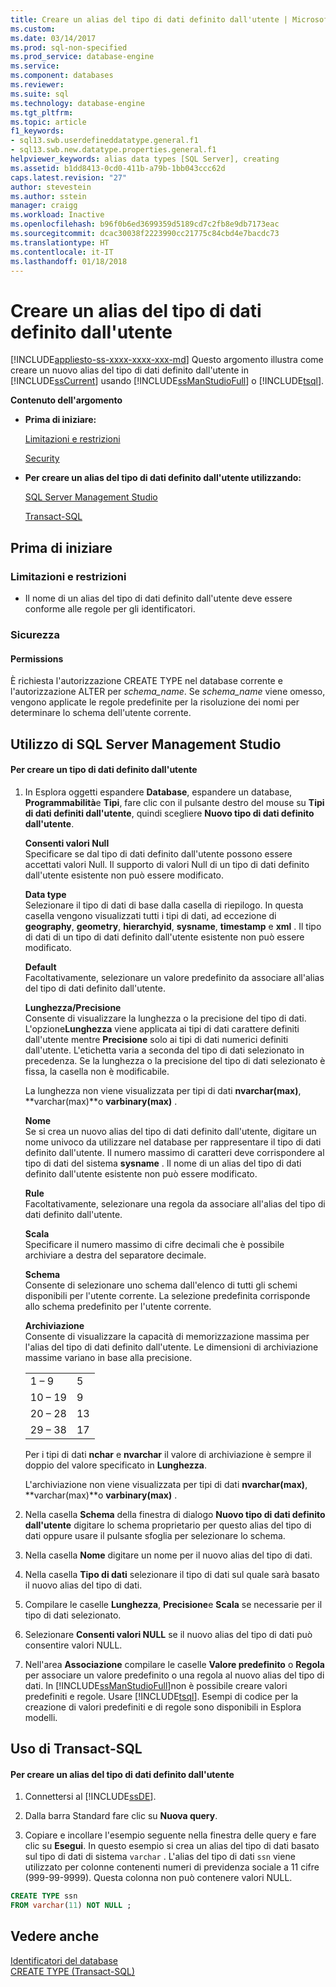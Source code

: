 ```yaml
---
title: Creare un alias del tipo di dati definito dall'utente | Microsoft Docs
ms.custom: 
ms.date: 03/14/2017
ms.prod: sql-non-specified
ms.prod_service: database-engine
ms.service: 
ms.component: databases
ms.reviewer: 
ms.suite: sql
ms.technology: database-engine
ms.tgt_pltfrm: 
ms.topic: article
f1_keywords:
- sql13.swb.userdefineddatatype.general.f1
- sql13.swb.new.datatype.properties.general.f1
helpviewer_keywords: alias data types [SQL Server], creating
ms.assetid: b1dd8413-0cd0-411b-a79b-1bb043ccc62d
caps.latest.revision: "27"
author: stevestein
ms.author: sstein
manager: craigg
ms.workload: Inactive
ms.openlocfilehash: b96f0b6ed3699359d5189cd7c2fb8e9db7173eac
ms.sourcegitcommit: dcac30038f2223990cc21775c84cbd4e7bacdc73
ms.translationtype: HT
ms.contentlocale: it-IT
ms.lasthandoff: 01/18/2018
---
```

# <a name="create-a-user-defined-data-type-alias"></a>Creare un alias del tipo di dati definito dall'utente
[!INCLUDE[appliesto-ss-xxxx-xxxx-xxx-md](../../includes/appliesto-ss-xxxx-xxxx-xxx-md.md)] Questo argomento illustra come creare un nuovo alias del tipo di dati definito dall'utente in [!INCLUDE[ssCurrent](../../includes/sscurrent-md.md)] usando [!INCLUDE[ssManStudioFull](../../includes/ssmanstudiofull-md.md)] o [!INCLUDE[tsql](../../includes/tsql-md.md)].  
  
 **Contenuto dell'argomento**  
  
-   **Prima di iniziare:**  
  
     [Limitazioni e restrizioni](#Restrictions)  
  
     [Security](#Security)  
  
-   **Per creare un alias del tipo di dati definito dall'utente utilizzando:**  
  
     [SQL Server Management Studio](#SSMSProcedure)  
  
     [Transact-SQL](#TsqlProcedure)  
  
##  <a name="BeforeYouBegin"></a> Prima di iniziare  
  
###  <a name="Restrictions"></a> Limitazioni e restrizioni  
  
-   Il nome di un alias del tipo di dati definito dall'utente deve essere conforme alle regole per gli identificatori.  
  
###  <a name="Security"></a> Sicurezza  
  
####  <a name="Permissions"></a> Permissions  
 È richiesta l'autorizzazione CREATE TYPE nel database corrente e l'autorizzazione ALTER per *schema_name*. Se *schema_name* viene omesso, vengono applicate le regole predefinite per la risoluzione dei nomi per determinare lo schema dell'utente corrente.  
  
##  <a name="SSMSProcedure"></a> Utilizzo di SQL Server Management Studio  
  
#### <a name="to-create-a-user-defined-data-type"></a>Per creare un tipo di dati definito dall'utente  
  
1.  In Esplora oggetti espandere **Database**, espandere un database, **Programmabilità**e **Tipi**, fare clic con il pulsante destro del mouse su **Tipi di dati definiti dall'utente**, quindi scegliere **Nuovo tipo di dati definito dall'utente**.  
  
     **Consenti valori Null**  
     Specificare se dal tipo di dati definito dall'utente possono essere accettati valori Null. Il supporto di valori Null di un tipo di dati definito dall'utente esistente non può essere modificato.  
  
     **Data type**  
     Selezionare il tipo di dati di base dalla casella di riepilogo. In questa casella vengono visualizzati tutti i tipi di dati, ad eccezione di **geography**, **geometry**, **hierarchyid**, **sysname**, **timestamp** e **xml** . Il tipo di dati di un tipo di dati definito dall'utente esistente non può essere modificato.  
  
     **Default**  
     Facoltativamente, selezionare un valore predefinito da associare all'alias del tipo di dati definito dall'utente.  
  
     **Lunghezza/Precisione**  
     Consente di visualizzare la lunghezza o la precisione del tipo di dati. L'opzione**Lunghezza** viene applicata ai tipi di dati carattere definiti dall'utente mentre **Precisione** solo ai tipi di dati numerici definiti dall'utente. L'etichetta varia a seconda del tipo di dati selezionato in precedenza. Se la lunghezza o la precisione del tipo di dati selezionato è fissa, la casella non è modificabile.  
  
     La lunghezza non viene visualizzata per tipi di dati **nvarchar(max)**, **varchar(max)**o **varbinary(max)** .  
  
     **Nome**  
     Se si crea un nuovo alias del tipo di dati definito dall'utente, digitare un nome univoco da utilizzare nel database per rappresentare il tipo di dati definito dall'utente. Il numero massimo di caratteri deve corrispondere al tipo di dati del sistema **sysname** . Il nome di un alias del tipo di dati definito dall'utente esistente non può essere modificato.  
  
     **Rule**  
     Facoltativamente, selezionare una regola da associare all'alias del tipo di dati definito dall'utente.  
  
     **Scala**  
     Specificare il numero massimo di cifre decimali che è possibile archiviare a destra del separatore decimale.  
  
     **Schema**  
     Consente di selezionare uno schema dall'elenco di tutti gli schemi disponibili per l'utente corrente. La selezione predefinita corrisponde allo schema predefinito per l'utente corrente.  
  
     **Archiviazione**  
     Consente di visualizzare la capacità di memorizzazione massima per l'alias del tipo di dati definito dall'utente. Le dimensioni di archiviazione massime variano in base alla precisione.  
  
    |||  
    |-|-|  
    |1 – 9|5|  
    |10 – 19|9|  
    |20 – 28|13|  
    |29 – 38|17|  
  
     Per i tipi di dati **nchar** e **nvarchar** il valore di archiviazione è sempre il doppio del valore specificato in **Lunghezza**.  
  
     L'archiviazione non viene visualizzata per tipi di dati **nvarchar(max)**, **varchar(max)**o **varbinary(max)** .  
  
2.  Nella casella **Schema** della finestra di dialogo **Nuovo tipo di dati definito dall'utente** digitare lo schema proprietario per questo alias del tipo di dati oppure usare il pulsante sfoglia per selezionare lo schema.  
  
3.  Nella casella **Nome** digitare un nome per il nuovo alias del tipo di dati.  
  
4.  Nella casella **Tipo di dati** selezionare il tipo di dati sul quale sarà basato il nuovo alias del tipo di dati.  
  
5.  Compilare le caselle **Lunghezza**, **Precisione**e **Scala** se necessarie per il tipo di dati selezionato.  
  
6.  Selezionare **Consenti valori NULL** se il nuovo alias del tipo di dati può consentire valori NULL.  
  
7.  Nell'area **Associazione** compilare le caselle **Valore predefinito** o **Regola** per associare un valore predefinito o una regola al nuovo alias del tipo di dati. In [!INCLUDE[ssManStudioFull](../../includes/ssmanstudiofull-md.md)]non è possibile creare valori predefiniti e regole. Usare [!INCLUDE[tsql](../../includes/tsql-md.md)]. Esempi di codice per la creazione di valori predefiniti e di regole sono disponibili in Esplora modelli.  
  
##  <a name="TsqlProcedure"></a> Uso di Transact-SQL  
  
#### <a name="to-create-a-user-defined-data-type-alias"></a>Per creare un alias del tipo di dati definito dall'utente  
  
1.  Connettersi al [!INCLUDE[ssDE](../../includes/ssde-md.md)].  
  
2.  Dalla barra Standard fare clic su **Nuova query**.  
  
3.  Copiare e incollare l'esempio seguente nella finestra delle query e fare clic su **Esegui**. In questo esempio si crea un alias del tipo di dati basato sul tipo di dati di sistema `varchar` . L'alias del tipo di dati `ssn` viene utilizzato per colonne contenenti numeri di previdenza sociale a 11 cifre (999-99-9999). Questa colonna non può contenere valori NULL.  
  
```sql  
CREATE TYPE ssn  
FROM varchar(11) NOT NULL ;  
```  
  
## <a name="see-also"></a>Vedere anche  
 [Identificatori del database](../../relational-databases/databases/database-identifiers.md)   
 [CREATE TYPE &#40;Transact-SQL&#41;](../../t-sql/statements/create-type-transact-sql.md)  
  
  
